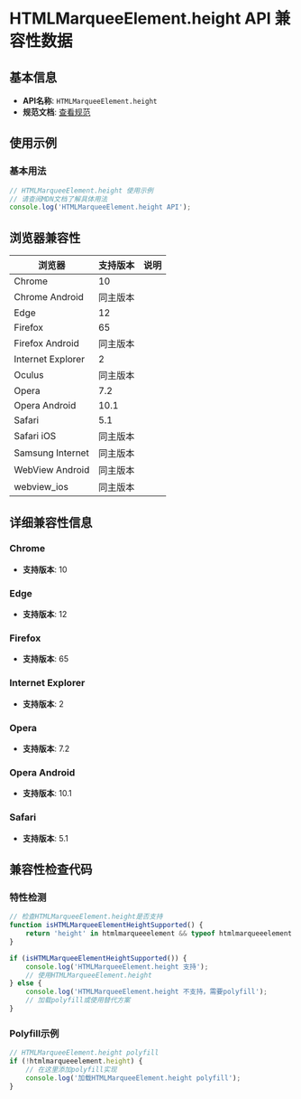 # HTMLMarqueeElement.height API 兼容性数据

## 基本信息

- **API名称**: `HTMLMarqueeElement.height`
- **规范文档**: [查看规范](https://html.spec.whatwg.org/multipage/obsolete.html#dom-marquee-height)

## 使用示例

### 基本用法

```javascript
// HTMLMarqueeElement.height 使用示例
// 请查阅MDN文档了解具体用法
console.log('HTMLMarqueeElement.height API');
```

## 浏览器兼容性

| 浏览器 | 支持版本 | 说明 |
|--------|----------|------|
| Chrome | 10 |  |
| Chrome Android | 同主版本 |  |
| Edge | 12 |  |
| Firefox | 65 |  |
| Firefox Android | 同主版本 |  |
| Internet Explorer | 2 |  |
| Oculus | 同主版本 |  |
| Opera | 7.2 |  |
| Opera Android | 10.1 |  |
| Safari | 5.1 |  |
| Safari iOS | 同主版本 |  |
| Samsung Internet | 同主版本 |  |
| WebView Android | 同主版本 |  |
| webview_ios | 同主版本 |  |

## 详细兼容性信息

### Chrome

- **支持版本**: 10

### Edge

- **支持版本**: 12

### Firefox

- **支持版本**: 65

### Internet Explorer

- **支持版本**: 2

### Opera

- **支持版本**: 7.2

### Opera Android

- **支持版本**: 10.1

### Safari

- **支持版本**: 5.1

## 兼容性检查代码

### 特性检测

```javascript
// 检查HTMLMarqueeElement.height是否支持
function isHTMLMarqueeElementHeightSupported() {
    return 'height' in htmlmarqueeelement && typeof htmlmarqueeelement.height === 'function';
}

if (isHTMLMarqueeElementHeightSupported()) {
    console.log('HTMLMarqueeElement.height 支持');
    // 使用HTMLMarqueeElement.height
} else {
    console.log('HTMLMarqueeElement.height 不支持，需要polyfill');
    // 加载polyfill或使用替代方案
}
```

### Polyfill示例

```javascript
// HTMLMarqueeElement.height polyfill
if (!htmlmarqueeelement.height) {
    // 在这里添加polyfill实现
    console.log('加载HTMLMarqueeElement.height polyfill');
}
```

